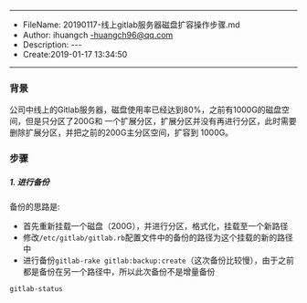 ___
- FileName: 20190117-线上gitlab服务器磁盘扩容操作步骤.md
- Author: ihuangch -huangch96@qq.com
- Description: ---
- Create:2019-01-17 13:34:50
___

### 背景 
公司中线上的Gitlab服务器，磁盘使用率已经达到80%，之前有1000G的磁盘空间，但是只分区了200G和
一个扩展分区，扩展分区并没有再进行分区，此时需要删除扩展分区，并把之前的200G主分区空间，扩容到
1000G。

### 步骤
##### 1. 进行备份
备份的思路是:  
- 首先重新挂载一个磁盘（200G），并进行分区，格式化，挂载至一个新路径
- 修改`/etc/gitlab/gitlab.rb`配置文件中的备份的路径为这个挂载的新的路径中
- 进行备份`gitlab-rake gitlab:backup:create`（这次备份比较慢），由于之前都是备份在另一个路径中，所以此次备份不是增量备份

```bash
gitlab-status 

```
